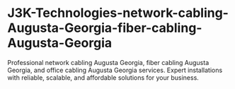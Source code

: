 # J3K-Technologies-network-cabling-Augusta-Georgia-fiber-cabling-Augusta-Georgia
Professional network cabling Augusta Georgia, fiber cabling Augusta Georgia, and office cabling Augusta Georgia services. Expert installations with reliable, scalable, and affordable solutions for your business.
